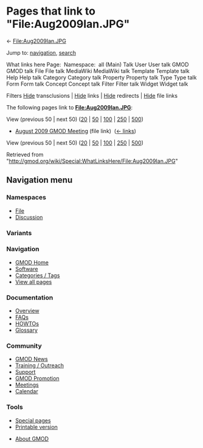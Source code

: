 <div id="mw-page-base" class="noprint">

</div>

<div id="mw-head-base" class="noprint">

</div>

<div id="content" class="mw-body" role="main">

<span id="top"></span>

<div id="mw-js-message" style="display:none;">

</div>



# <span dir="auto">Pages that link to "File:Aug2009Ian.JPG"</span>

<div id="bodyContent">

<div id="contentSub">

← [File:Aug2009Ian.JPG](/wiki/File:Aug2009Ian.JPG "File:Aug2009Ian.JPG")

</div>

<div id="jump-to-nav" class="mw-jump">

Jump to: [navigation](#mw-navigation), [search](#p-search)

</div>

<div id="mw-content-text">

What links here Page:  Namespace:  all (Main) Talk User User talk GMOD
GMOD talk File File talk MediaWiki MediaWiki talk Template Template talk
Help Help talk Category Category talk Property Property talk Type Type
talk Form Form talk Concept Concept talk Filter Filter talk Widget
Widget talk

Filters
[Hide](/mediawiki/index.php?title=Special:WhatLinksHere/File:Aug2009Ian.JPG&hidetrans=1 "Special:WhatLinksHere/File:Aug2009Ian.JPG")
transclusions \|
[Hide](/mediawiki/index.php?title=Special:WhatLinksHere/File:Aug2009Ian.JPG&hidelinks=1 "Special:WhatLinksHere/File:Aug2009Ian.JPG")
links \|
[Hide](/mediawiki/index.php?title=Special:WhatLinksHere/File:Aug2009Ian.JPG&hideredirs=1 "Special:WhatLinksHere/File:Aug2009Ian.JPG")
redirects \|
[Hide](/mediawiki/index.php?title=Special:WhatLinksHere/File:Aug2009Ian.JPG&hideimages=1 "Special:WhatLinksHere/File:Aug2009Ian.JPG")
file links

The following pages link to
**[File:Aug2009Ian.JPG](/wiki/File:Aug2009Ian.JPG "File:Aug2009Ian.JPG")**:

View (previous 50 \| next 50)
([20](/mediawiki/index.php?title=Special:WhatLinksHere/File:Aug2009Ian.JPG&limit=20 "Special:WhatLinksHere/File:Aug2009Ian.JPG")
\|
[50](/mediawiki/index.php?title=Special:WhatLinksHere/File:Aug2009Ian.JPG&limit=50 "Special:WhatLinksHere/File:Aug2009Ian.JPG")
\|
[100](/mediawiki/index.php?title=Special:WhatLinksHere/File:Aug2009Ian.JPG&limit=100 "Special:WhatLinksHere/File:Aug2009Ian.JPG")
\|
[250](/mediawiki/index.php?title=Special:WhatLinksHere/File:Aug2009Ian.JPG&limit=250 "Special:WhatLinksHere/File:Aug2009Ian.JPG")
\|
[500](/mediawiki/index.php?title=Special:WhatLinksHere/File:Aug2009Ian.JPG&limit=500 "Special:WhatLinksHere/File:Aug2009Ian.JPG"))

- [August 2009 GMOD
  Meeting](/wiki/August_2009_GMOD_Meeting "August 2009 GMOD Meeting")
  (file link) ‎ <span class="mw-whatlinkshere-tools">([←
  links](/mediawiki/index.php?title=Special:WhatLinksHere&target=August+2009+GMOD+Meeting "Special:WhatLinksHere"))</span>

View (previous 50 \| next 50)
([20](/mediawiki/index.php?title=Special:WhatLinksHere/File:Aug2009Ian.JPG&limit=20 "Special:WhatLinksHere/File:Aug2009Ian.JPG")
\|
[50](/mediawiki/index.php?title=Special:WhatLinksHere/File:Aug2009Ian.JPG&limit=50 "Special:WhatLinksHere/File:Aug2009Ian.JPG")
\|
[100](/mediawiki/index.php?title=Special:WhatLinksHere/File:Aug2009Ian.JPG&limit=100 "Special:WhatLinksHere/File:Aug2009Ian.JPG")
\|
[250](/mediawiki/index.php?title=Special:WhatLinksHere/File:Aug2009Ian.JPG&limit=250 "Special:WhatLinksHere/File:Aug2009Ian.JPG")
\|
[500](/mediawiki/index.php?title=Special:WhatLinksHere/File:Aug2009Ian.JPG&limit=500 "Special:WhatLinksHere/File:Aug2009Ian.JPG"))

</div>

<div class="printfooter">

Retrieved from
"<http://gmod.org/wiki/Special:WhatLinksHere/File:Aug2009Ian.JPG>"

</div>

<div id="catlinks" class="catlinks catlinks-allhidden">

</div>

<div class="visualClear">

</div>

</div>

</div>

<div id="mw-navigation">

## Navigation menu

<div id="mw-head">



<div id="left-navigation">

<div id="p-namespaces" class="vectorTabs" role="navigation"
aria-labelledby="p-namespaces-label">

### Namespaces

- <span id="ca-nstab-image"><a href="/wiki/File:Aug2009Ian.JPG" accesskey="c"
  title="View the file page [c]">File</a></span>
- <span id="ca-talk"><a
  href="/mediawiki/index.php?title=File_talk:Aug2009Ian.JPG&amp;action=edit&amp;redlink=1"
  accesskey="t"
  title="Discussion about the content page [t]">Discussion</a></span>

</div>

<div id="p-variants" class="vectorMenu emptyPortlet" role="navigation"
aria-labelledby="p-variants-label">

### 

### Variants[](#)

<div class="menu">

</div>

</div>

</div>





</div>

</div>

</div>

<div id="mw-panel">

<div id="p-logo" role="banner">

<a href="/wiki/Main_Page"
style="background-image: url(http://gmod.org/images/GMOD-cogs.png);"
title="Visit the main page"></a>

</div>

<div id="p-Navigation" class="portal" role="navigation"
aria-labelledby="p-Navigation-label">

### Navigation

<div class="body">

- <span id="n-GMOD-Home">[GMOD Home](/wiki/Main_Page)</span>
- <span id="n-Software">[Software](/wiki/GMOD_Components)</span>
- <span id="n-Categories-.2F-Tags">[Categories /
  Tags](/wiki/Categories)</span>
- <span id="n-View-all-pages">[View all
  pages](/wiki/Special:AllPages)</span>

</div>

</div>

<div id="p-Documentation" class="portal" role="navigation"
aria-labelledby="p-Documentation-label">

### Documentation

<div class="body">

- <span id="n-Overview">[Overview](/wiki/Overview)</span>
- <span id="n-FAQs">[FAQs](/wiki/Category:FAQ)</span>
- <span id="n-HOWTOs">[HOWTOs](/wiki/Category:HOWTO)</span>
- <span id="n-Glossary">[Glossary](/wiki/Glossary)</span>

</div>

</div>

<div id="p-Community" class="portal" role="navigation"
aria-labelledby="p-Community-label">

### Community

<div class="body">

- <span id="n-GMOD-News">[GMOD News](/wiki/GMOD_News)</span>
- <span id="n-Training-.2F-Outreach">[Training /
  Outreach](/wiki/Training_and_Outreach)</span>
- <span id="n-Support">[Support](/wiki/Support)</span>
- <span id="n-GMOD-Promotion">[GMOD
  Promotion](/wiki/GMOD_Promotion)</span>
- <span id="n-Meetings">[Meetings](/wiki/Meetings)</span>
- <span id="n-Calendar">[Calendar](/wiki/Calendar)</span>

</div>

</div>

<div id="p-tb" class="portal" role="navigation"
aria-labelledby="p-tb-label">

### Tools

<div class="body">

- <span id="t-specialpages"><a href="/wiki/Special:SpecialPages" accesskey="q"
  title="A list of all special pages [q]">Special pages</a></span>
- <span id="t-print"><a
  href="/mediawiki/index.php?title=Special:WhatLinksHere/File:Aug2009Ian.JPG&amp;printable=yes"
  rel="alternate" accesskey="p"
  title="Printable version of this page [p]">Printable version</a></span>

</div>

</div>

</div>

</div>

<div id="footer" role="contentinfo">

- <span id="footer-places-about">[About
  GMOD](/wiki/GMOD:About "GMOD:About")</span>

<!-- -->






</div>
